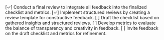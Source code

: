 [✓] Conduct a final review to integrate all feedback into the finalized checklist and metrics.
[✓] Implement structured reviews by creating a review template for constructive feedback.
[ ] Draft the checklist based on gathered insights and structured reviews.
[ ] Develop metrics to evaluate the balance of transparency and creativity in feedback.
[ ] Invite feedback on the draft checklist and metrics for refinement.